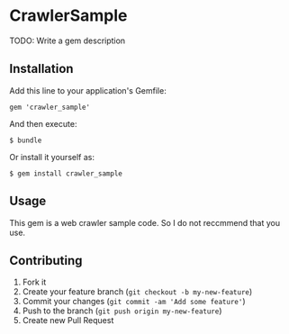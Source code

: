 # CrawlerSample

TODO: Write a gem description

## Installation

Add this line to your application's Gemfile:

    gem 'crawler_sample'

And then execute:

    $ bundle

Or install it yourself as:

    $ gem install crawler_sample

## Usage

This gem is a web crawler sample code.
So I do not reccmmend that you use.

## Contributing

1. Fork it
2. Create your feature branch (`git checkout -b my-new-feature`)
3. Commit your changes (`git commit -am 'Add some feature'`)
4. Push to the branch (`git push origin my-new-feature`)
5. Create new Pull Request
